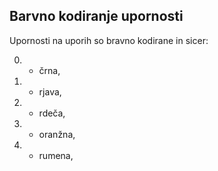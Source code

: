 ## Barvno kodiranje upornosti

Upornosti na uporih so bravno kodirane in sicer:

0. - črna,
1. - rjava,
2. - rdeča,
3. - oranžna,
4. - rumena,

